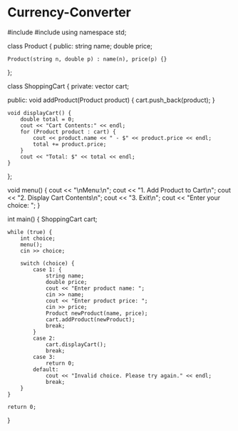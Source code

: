 # Currency-Converter


#include <iostream>
#include <vector>
using namespace std;

class Product {
public:
    string name;
    double price;

    Product(string n, double p) : name(n), price(p) {}
};

class ShoppingCart {
private:
    vector<Product> cart;

public:
    void addProduct(Product product) {
        cart.push_back(product);
    }

    void displayCart() {
        double total = 0;
        cout << "Cart Contents:" << endl;
        for (Product product : cart) {
            cout << product.name << " - $" << product.price << endl;
            total += product.price;
        }
        cout << "Total: $" << total << endl;
    }
};

void menu() {
    cout << "\nMenu:\n";
    cout << "1. Add Product to Cart\n";
    cout << "2. Display Cart Contents\n";
    cout << "3. Exit\n";
    cout << "Enter your choice: ";
}

int main() {
    ShoppingCart cart;

    while (true) {
        int choice;
        menu();
        cin >> choice;

        switch (choice) {
            case 1: {
                string name;
                double price;
                cout << "Enter product name: ";
                cin >> name;
                cout << "Enter product price: ";
                cin >> price;
                Product newProduct(name, price);
                cart.addProduct(newProduct);
                break;
            }
            case 2:
                cart.displayCart();
                break;
            case 3:
                return 0;
            default:
                cout << "Invalid choice. Please try again." << endl;
                break;
        }
    }

    return 0;
}


